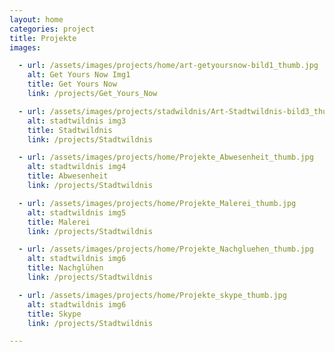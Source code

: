 ```yaml
---
layout: home
categories: project
title: Projekte
images:

  - url: /assets/images/projects/home/art-getyoursnow-bild1_thumb.jpg
    alt: Get Yours Now Img1
    title: Get Yours Now
    link: /projects/Get_Yours_Now

  - url: /assets/images/projects/stadwildnis/Art-Stadtwildnis-bild3_thumb.jpg
    alt: stadtwildnis img3
    title: Stadtwildnis
    link: /projects/Stadtwildnis

  - url: /assets/images/projects/home/Projekte_Abwesenheit_thumb.jpg
    alt: stadtwildnis img4
    title: Abwesenheit
    link: /projects/Stadtwildnis

  - url: /assets/images/projects/home/Projekte_Malerei_thumb.jpg
    alt: stadtwildnis img5
    title: Malerei
    link: /projects/Stadtwildnis

  - url: /assets/images/projects/home/Projekte_Nachgluehen_thumb.jpg
    alt: stadtwildnis img6
    title: Nachglühen
    link: /projects/Stadtwildnis

  - url: /assets/images/projects/home/Projekte_skype_thumb.jpg
    alt: stadtwildnis img6
    title: Skype
    link: /projects/Stadtwildnis

---
```


